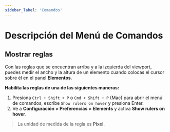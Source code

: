 ```yaml
---
sidebar_label: 'Comandos'
---
```


# Descripción del Menú de Comandos

## Mostrar reglas

Con las reglas que se encuentran arriba y a la izquierda del viewport, puedes medir el ancho y la altura de un elemento cuando colocas el cursor sobre él en el panel **Elementos**.

**Habilita las reglas de una de las siguientes maneras:**

1. Presiona `Ctrl + Shift + P` o `Cmd + Shift + P` (Mac) para abrir el menú de comandos, escribe `Show rulers on hover` y presiona Enter.  
2. Ve a **Configuración > Preferencias > Elements** y activa **Show rulers on hover**.

> La unidad de medida de la regla es **Píxel**.
